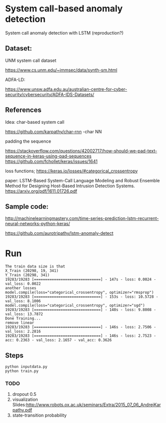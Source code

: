 # System call-based anomaly detection

System call anomaly detection with LSTM (reproduction?)

## Dataset:
UNM system call dataset

https://www.cs.unm.edu/~immsec/data/synth-sm.html


ADFA-LD:

https://www.unsw.adfa.edu.au/australian-centre-for-cyber-security/cybersecurity/ADFA-IDS-Datasets/


## References

Idea: char-based system call

https://github.com/karpathy/char-rnn -char NN


padding the sequence

https://stackoverflow.com/questions/42002717/how-should-we-pad-text-sequence-in-keras-using-pad-sequences
https://github.com/fchollet/keras/issues/1641


loss functions;
https://keras.io/losses/#categorical_crossentropy


paper:
LSTM-Based System-Call Language Modeling and Robust Ensemble Method for Designing Host-Based Intrusion Detection Systems.
https://arxiv.org/pdf/1611.01726.pdf


## Sample code:

http://machinelearningmastery.com/time-series-prediction-lstm-recurrent-neural-networks-python-keras/


https://github.com/aurotripathy/lstm-anomaly-detect


# Run

```
The train data size is that
X_Train (20298, 19, 341)
Y_Train (20298, 341)
19283/19283 [==============================] - 147s - loss: 0.0024 - val_loss: 0.0022
another losses
model.compile(loss="categorical_crossentropy", optimizer="rmsprop")
19283/19283 [==============================] - 153s - loss: 10.5728 - val_loss: 8.1006
model.compile(loss="categorical_crossentropy", optimizer="sgd")
19283/19283 [==============================] - 148s - loss: 9.8008 - val_loss: 13.7872
Done Training...
remove linear
19283/19283 [==============================] - 146s - loss: 2.7506 - val_loss: 2.2816
19283/19283 [==============================] - 146s - loss: 2.7523 - acc: 0.2363 - val_loss: 2.1657 - val_acc: 0.3626
```

## Steps
```
python inputdata.py
python train.py
```


### TODO
1) dropout 0.5
2) visualization
Slides:http://www.robots.ox.ac.uk/seminars/Extra/2015_07_06_AndrejKarpathy.pdf
3) state-transition probability  
